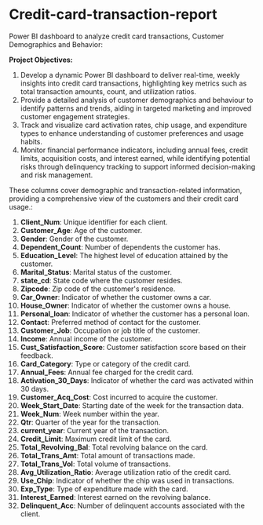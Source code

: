 # Credit-card-transaction-report
Power BI dashboard to analyze credit card transactions, Customer Demographics and Behavior:


**Project Objectives:**

1. Develop a dynamic Power BI dashboard to deliver real-time, weekly insights into credit card transactions, highlighting key metrics such as total transaction amounts, count, and utilization ratios.
2. Provide a detailed analysis of customer demographics and behaviour to identify patterns and trends, aiding in targeted marketing and improved customer engagement strategies.
3. Track and visualize card activation rates, chip usage, and expenditure types to enhance understanding of customer preferences and usage habits.
4. Monitor financial performance indicators, including annual fees, credit limits, acquisition costs, and interest earned, while identifying potential risks through delinquency tracking to support informed decision-making and risk management.


These columns cover demographic and transaction-related information, providing a comprehensive view of the customers and their credit card usage.:

1. **Client_Num**: Unique identifier for each client.
2. **Customer_Age**: Age of the customer.
3. **Gender**: Gender of the customer.
4. **Dependent_Count**: Number of dependents the customer has.
5. **Education_Level**: The highest level of education attained by the customer.
6. **Marital_Status**: Marital status of the customer.
7. **state_cd**: State code where the customer resides.
8. **Zipcode**: Zip code of the customer's residence.
9. **Car_Owner**: Indicator of whether the customer owns a car.
10. **House_Owner**: Indicator of whether the customer owns a house.
11. **Personal_loan**: Indicator of whether the customer has a personal loan.
12. **Contact**: Preferred method of contact for the customer.
13. **Customer_Job**: Occupation or job title of the customer.
14. **Income**: Annual income of the customer.
15. **Cust_Satisfaction_Score**: Customer satisfaction score based on their feedback.
16. **Card_Category**: Type or category of the credit card.
17. **Annual_Fees**: Annual fee charged for the credit card.
18. **Activation_30_Days**: Indicator of whether the card was activated within 30 days.
19. **Customer_Acq_Cost**: Cost incurred to acquire the customer.
20. **Week_Start_Date**: Starting date of the week for the transaction data.
21. **Week_Num**: Week number within the year.
22. **Qtr**: Quarter of the year for the transaction.
23. **current_year**: Current year of the transaction.
24. **Credit_Limit**: Maximum credit limit of the card.
25. **Total_Revolving_Bal**: Total revolving balance on the card.
26. **Total_Trans_Amt**: Total amount of transactions made.
27. **Total_Trans_Vol**: Total volume of transactions.
28. **Avg_Utilization_Ratio**: Average utilization ratio of the credit card.
29. **Use_Chip**: Indicator of whether the chip was used in transactions.
30. **Exp_Type**: Type of expenditure made with the card.
31. **Interest_Earned**: Interest earned on the revolving balance.
32. **Delinquent_Acc**: Number of delinquent accounts associated with the client.

